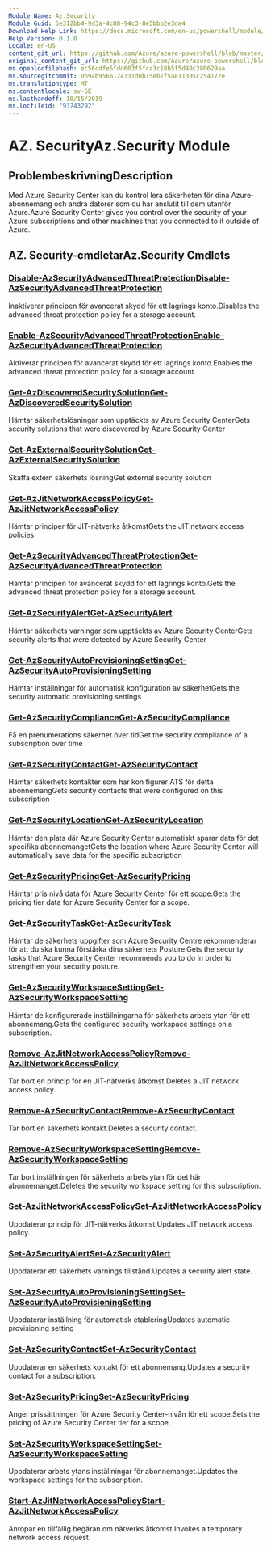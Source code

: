 ```yaml
---
Module Name: Az.Security
Module Guid: 5e312bb4-9d3a-4c88-94c3-8e5bbb2e3da4
Download Help Link: https://docs.microsoft.com/en-us/powershell/module/az.security
Help Version: 0.1.0
Locale: en-US
content_git_url: https://github.com/Azure/azure-powershell/blob/master/src/Security/Security/help/Az.Security.md
original_content_git_url: https://github.com/Azure/azure-powershell/blob/master/src/Security/Security/help/Az.Security.md
ms.openlocfilehash: ec56cdfe5fdd603f5fca3c18b5f5d40c280629aa
ms.sourcegitcommit: 0b94b9566124331d0b15eb7f5a811305c254172e
ms.translationtype: MT
ms.contentlocale: sv-SE
ms.lasthandoff: 10/15/2019
ms.locfileid: "93743292"
---
```

# <span data-ttu-id="1b683-101">AZ. Security</span><span class="sxs-lookup"><span data-stu-id="1b683-101">Az.Security Module</span></span>
## <span data-ttu-id="1b683-102">Problembeskrivning</span><span class="sxs-lookup"><span data-stu-id="1b683-102">Description</span></span>
<span data-ttu-id="1b683-103">Med Azure Security Center kan du kontrol lera säkerheten för dina Azure-abonnemang och andra datorer som du har anslutit till dem utanför Azure.</span><span class="sxs-lookup"><span data-stu-id="1b683-103">Azure Security Center gives you control over the security of your Azure subscriptions and other machines that you connected to it outside of Azure.</span></span>

## <span data-ttu-id="1b683-104">AZ. Security-cmdletar</span><span class="sxs-lookup"><span data-stu-id="1b683-104">Az.Security Cmdlets</span></span>
### [<span data-ttu-id="1b683-105">Disable-AzSecurityAdvancedThreatProtection</span><span class="sxs-lookup"><span data-stu-id="1b683-105">Disable-AzSecurityAdvancedThreatProtection</span></span>](Disable-AzSecurityAdvancedThreatProtection.md)
<span data-ttu-id="1b683-106">Inaktiverar principen för avancerat skydd för ett lagrings konto.</span><span class="sxs-lookup"><span data-stu-id="1b683-106">Disables the advanced threat protection policy for a storage account.</span></span>

### [<span data-ttu-id="1b683-107">Enable-AzSecurityAdvancedThreatProtection</span><span class="sxs-lookup"><span data-stu-id="1b683-107">Enable-AzSecurityAdvancedThreatProtection</span></span>](Enable-AzSecurityAdvancedThreatProtection.md)
<span data-ttu-id="1b683-108">Aktiverar principen för avancerat skydd för ett lagrings konto.</span><span class="sxs-lookup"><span data-stu-id="1b683-108">Enables the advanced threat protection policy for a storage account.</span></span>

### [<span data-ttu-id="1b683-109">Get-AzDiscoveredSecuritySolution</span><span class="sxs-lookup"><span data-stu-id="1b683-109">Get-AzDiscoveredSecuritySolution</span></span>](Get-AzDiscoveredSecuritySolution.md)
<span data-ttu-id="1b683-110">Hämtar säkerhetslösningar som upptäckts av Azure Security Center</span><span class="sxs-lookup"><span data-stu-id="1b683-110">Gets security solutions that were discovered by Azure Security Center</span></span>

### [<span data-ttu-id="1b683-111">Get-AzExternalSecuritySolution</span><span class="sxs-lookup"><span data-stu-id="1b683-111">Get-AzExternalSecuritySolution</span></span>](Get-AzExternalSecuritySolution.md)
<span data-ttu-id="1b683-112">Skaffa extern säkerhets lösning</span><span class="sxs-lookup"><span data-stu-id="1b683-112">Get external security solution</span></span> 

### [<span data-ttu-id="1b683-113">Get-AzJitNetworkAccessPolicy</span><span class="sxs-lookup"><span data-stu-id="1b683-113">Get-AzJitNetworkAccessPolicy</span></span>](Get-AzJitNetworkAccessPolicy.md)
<span data-ttu-id="1b683-114">Hämtar principer för JIT-nätverks åtkomst</span><span class="sxs-lookup"><span data-stu-id="1b683-114">Gets the JIT network access policies</span></span>

### [<span data-ttu-id="1b683-115">Get-AzSecurityAdvancedThreatProtection</span><span class="sxs-lookup"><span data-stu-id="1b683-115">Get-AzSecurityAdvancedThreatProtection</span></span>](Get-AzSecurityAdvancedThreatProtection.md)
<span data-ttu-id="1b683-116">Hämtar principen för avancerat skydd för ett lagrings konto.</span><span class="sxs-lookup"><span data-stu-id="1b683-116">Gets the advanced threat protection policy for a storage account.</span></span>

### [<span data-ttu-id="1b683-117">Get-AzSecurityAlert</span><span class="sxs-lookup"><span data-stu-id="1b683-117">Get-AzSecurityAlert</span></span>](Get-AzSecurityAlert.md)
<span data-ttu-id="1b683-118">Hämtar säkerhets varningar som upptäckts av Azure Security Center</span><span class="sxs-lookup"><span data-stu-id="1b683-118">Gets security alerts that were detected by Azure Security Center</span></span>

### [<span data-ttu-id="1b683-119">Get-AzSecurityAutoProvisioningSetting</span><span class="sxs-lookup"><span data-stu-id="1b683-119">Get-AzSecurityAutoProvisioningSetting</span></span>](Get-AzSecurityAutoProvisioningSetting.md)
<span data-ttu-id="1b683-120">Hämtar inställningar för automatisk konfiguration av säkerhet</span><span class="sxs-lookup"><span data-stu-id="1b683-120">Gets the security automatic provisioning settings</span></span>

### [<span data-ttu-id="1b683-121">Get-AzSecurityCompliance</span><span class="sxs-lookup"><span data-stu-id="1b683-121">Get-AzSecurityCompliance</span></span>](Get-AzSecurityCompliance.md)
<span data-ttu-id="1b683-122">Få en prenumerations säkerhet över tid</span><span class="sxs-lookup"><span data-stu-id="1b683-122">Get the security compliance of a subscription over time</span></span>

### [<span data-ttu-id="1b683-123">Get-AzSecurityContact</span><span class="sxs-lookup"><span data-stu-id="1b683-123">Get-AzSecurityContact</span></span>](Get-AzSecurityContact.md)
<span data-ttu-id="1b683-124">Hämtar säkerhets kontakter som har kon figurer ATS för detta abonnemang</span><span class="sxs-lookup"><span data-stu-id="1b683-124">Gets security contacts that were configured on this subscription</span></span>

### [<span data-ttu-id="1b683-125">Get-AzSecurityLocation</span><span class="sxs-lookup"><span data-stu-id="1b683-125">Get-AzSecurityLocation</span></span>](Get-AzSecurityLocation.md)
<span data-ttu-id="1b683-126">Hämtar den plats där Azure Security Center automatiskt sparar data för det specifika abonnemanget</span><span class="sxs-lookup"><span data-stu-id="1b683-126">Gets the location where Azure Security Center will automatically save data for the specific subscription</span></span>

### [<span data-ttu-id="1b683-127">Get-AzSecurityPricing</span><span class="sxs-lookup"><span data-stu-id="1b683-127">Get-AzSecurityPricing</span></span>](Get-AzSecurityPricing.md)
<span data-ttu-id="1b683-128">Hämtar pris nivå data för Azure Security Center för ett scope.</span><span class="sxs-lookup"><span data-stu-id="1b683-128">Gets the pricing tier data for Azure Security Center for a scope.</span></span>

### [<span data-ttu-id="1b683-129">Get-AzSecurityTask</span><span class="sxs-lookup"><span data-stu-id="1b683-129">Get-AzSecurityTask</span></span>](Get-AzSecurityTask.md)
<span data-ttu-id="1b683-130">Hämtar de säkerhets uppgifter som Azure Security Centre rekommenderar för att du ska kunna förstärka dina säkerhets Posture.</span><span class="sxs-lookup"><span data-stu-id="1b683-130">Gets the security tasks that Azure Security Center recommends you to do in order to strengthen your security posture.</span></span>

### [<span data-ttu-id="1b683-131">Get-AzSecurityWorkspaceSetting</span><span class="sxs-lookup"><span data-stu-id="1b683-131">Get-AzSecurityWorkspaceSetting</span></span>](Get-AzSecurityWorkspaceSetting.md)
<span data-ttu-id="1b683-132">Hämtar de konfigurerade inställningarna för säkerhets arbets ytan för ett abonnemang.</span><span class="sxs-lookup"><span data-stu-id="1b683-132">Gets the configured security workspace settings on a subscription.</span></span>

### [<span data-ttu-id="1b683-133">Remove-AzJitNetworkAccessPolicy</span><span class="sxs-lookup"><span data-stu-id="1b683-133">Remove-AzJitNetworkAccessPolicy</span></span>](Remove-AzJitNetworkAccessPolicy.md)
<span data-ttu-id="1b683-134">Tar bort en princip för en JIT-nätverks åtkomst.</span><span class="sxs-lookup"><span data-stu-id="1b683-134">Deletes a JIT network access policy.</span></span>

### [<span data-ttu-id="1b683-135">Remove-AzSecurityContact</span><span class="sxs-lookup"><span data-stu-id="1b683-135">Remove-AzSecurityContact</span></span>](Remove-AzSecurityContact.md)
<span data-ttu-id="1b683-136">Tar bort en säkerhets kontakt.</span><span class="sxs-lookup"><span data-stu-id="1b683-136">Deletes a security contact.</span></span>

### [<span data-ttu-id="1b683-137">Remove-AzSecurityWorkspaceSetting</span><span class="sxs-lookup"><span data-stu-id="1b683-137">Remove-AzSecurityWorkspaceSetting</span></span>](Remove-AzSecurityWorkspaceSetting.md)
<span data-ttu-id="1b683-138">Tar bort inställningen för säkerhets arbets ytan för det här abonnemanget.</span><span class="sxs-lookup"><span data-stu-id="1b683-138">Deletes the security workspace setting for this subscription.</span></span>

### [<span data-ttu-id="1b683-139">Set-AzJitNetworkAccessPolicy</span><span class="sxs-lookup"><span data-stu-id="1b683-139">Set-AzJitNetworkAccessPolicy</span></span>](Set-AzJitNetworkAccessPolicy.md)
<span data-ttu-id="1b683-140">Uppdaterar princip för JIT-nätverks åtkomst.</span><span class="sxs-lookup"><span data-stu-id="1b683-140">Updates JIT network access policy.</span></span>

### [<span data-ttu-id="1b683-141">Set-AzSecurityAlert</span><span class="sxs-lookup"><span data-stu-id="1b683-141">Set-AzSecurityAlert</span></span>](Set-AzSecurityAlert.md)
<span data-ttu-id="1b683-142">Uppdaterar ett säkerhets varnings tillstånd.</span><span class="sxs-lookup"><span data-stu-id="1b683-142">Updates a security alert state.</span></span>

### [<span data-ttu-id="1b683-143">Set-AzSecurityAutoProvisioningSetting</span><span class="sxs-lookup"><span data-stu-id="1b683-143">Set-AzSecurityAutoProvisioningSetting</span></span>](Set-AzSecurityAutoProvisioningSetting.md)
<span data-ttu-id="1b683-144">Uppdaterar inställning för automatisk etablering</span><span class="sxs-lookup"><span data-stu-id="1b683-144">Updates automatic provisioning setting</span></span>

### [<span data-ttu-id="1b683-145">Set-AzSecurityContact</span><span class="sxs-lookup"><span data-stu-id="1b683-145">Set-AzSecurityContact</span></span>](Set-AzSecurityContact.md)
<span data-ttu-id="1b683-146">Uppdaterar en säkerhets kontakt för ett abonnemang.</span><span class="sxs-lookup"><span data-stu-id="1b683-146">Updates a security contact for a subscription.</span></span>

### [<span data-ttu-id="1b683-147">Set-AzSecurityPricing</span><span class="sxs-lookup"><span data-stu-id="1b683-147">Set-AzSecurityPricing</span></span>](Set-AzSecurityPricing.md)
<span data-ttu-id="1b683-148">Anger prissättningen för Azure Security Center-nivån för ett scope.</span><span class="sxs-lookup"><span data-stu-id="1b683-148">Sets the pricing of Azure Security Center tier for a scope.</span></span>

### [<span data-ttu-id="1b683-149">Set-AzSecurityWorkspaceSetting</span><span class="sxs-lookup"><span data-stu-id="1b683-149">Set-AzSecurityWorkspaceSetting</span></span>](Set-AzSecurityWorkspaceSetting.md)
<span data-ttu-id="1b683-150">Uppdaterar arbets ytans inställningar för abonnemanget.</span><span class="sxs-lookup"><span data-stu-id="1b683-150">Updates the workspace settings for the subscription.</span></span>

### [<span data-ttu-id="1b683-151">Start-AzJitNetworkAccessPolicy</span><span class="sxs-lookup"><span data-stu-id="1b683-151">Start-AzJitNetworkAccessPolicy</span></span>](Start-AzJitNetworkAccessPolicy.md)
<span data-ttu-id="1b683-152">Anropar en tillfällig begäran om nätverks åtkomst.</span><span class="sxs-lookup"><span data-stu-id="1b683-152">Invokes a temporary network access request.</span></span>

